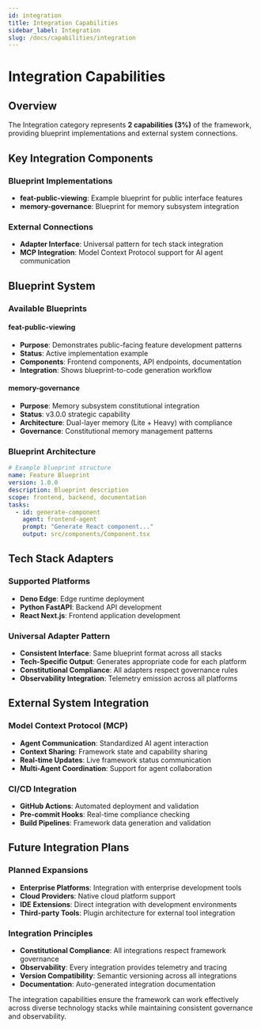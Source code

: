 ```yaml
---
id: integration
title: Integration Capabilities
sidebar_label: Integration
slug: /docs/capabilities/integration
---
```


# Integration Capabilities

## Overview

The Integration category represents **2 capabilities (3%)** of the framework, providing blueprint implementations and external system connections.

## Key Integration Components

### Blueprint Implementations
- **feat-public-viewing**: Example blueprint for public interface features
- **memory-governance**: Blueprint for memory subsystem integration

### External Connections
- **Adapter Interface**: Universal pattern for tech stack integration
- **MCP Integration**: Model Context Protocol support for AI agent communication

## Blueprint System

### Available Blueprints

#### feat-public-viewing
- **Purpose**: Demonstrates public-facing feature development patterns
- **Status**: Active implementation example
- **Components**: Frontend components, API endpoints, documentation
- **Integration**: Shows blueprint-to-code generation workflow

#### memory-governance
- **Purpose**: Memory subsystem constitutional integration
- **Status**: v3.0.0 strategic capability
- **Architecture**: Dual-layer memory (Lite + Heavy) with compliance
- **Governance**: Constitutional memory management patterns

### Blueprint Architecture

```yaml
# Example blueprint structure
name: Feature Blueprint
version: 1.0.0
description: Blueprint description
scope: frontend, backend, documentation
tasks:
  - id: generate-component
    agent: frontend-agent
    prompt: "Generate React component..."
    output: src/components/Component.tsx
```

## Tech Stack Adapters

### Supported Platforms
- **Deno Edge**: Edge runtime deployment
- **Python FastAPI**: Backend API development
- **React Next.js**: Frontend application development

### Universal Adapter Pattern
- **Consistent Interface**: Same blueprint format across all stacks
- **Tech-Specific Output**: Generates appropriate code for each platform
- **Constitutional Compliance**: All adapters respect governance rules
- **Observability Integration**: Telemetry emission across all platforms

## External System Integration

### Model Context Protocol (MCP)
- **Agent Communication**: Standardized AI agent interaction
- **Context Sharing**: Framework state and capability sharing
- **Real-time Updates**: Live framework status communication
- **Multi-Agent Coordination**: Support for agent collaboration

### CI/CD Integration
- **GitHub Actions**: Automated deployment and validation
- **Pre-commit Hooks**: Real-time compliance checking
- **Build Pipelines**: Framework data generation and validation

## Future Integration Plans

### Planned Expansions
- **Enterprise Platforms**: Integration with enterprise development tools
- **Cloud Providers**: Native cloud platform support
- **IDE Extensions**: Direct integration with development environments
- **Third-party Tools**: Plugin architecture for external tool integration

### Integration Principles
- **Constitutional Compliance**: All integrations respect framework governance
- **Observability**: Every integration provides telemetry and tracing
- **Version Compatibility**: Semantic versioning across all integrations
- **Documentation**: Auto-generated integration documentation

The integration capabilities ensure the framework can work effectively across diverse technology stacks while maintaining consistent governance and observability.
